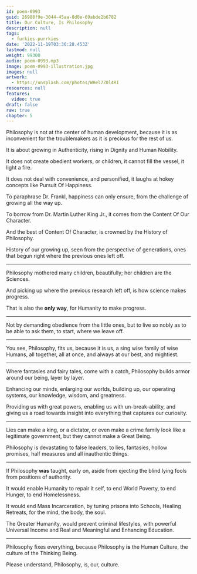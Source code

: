 ```yaml
---
id: poem-0993
guid: 26988f9e-3044-45aa-8d0e-69abde2b6782
title: Our Culture, Is Philosophy
description: null
tags:
  - furkies-purrkies
date: '2022-11-19T03:36:28.453Z'
lastmod: null
weight: 99300
audio: poem-0993.mp3
image: poem-0993-illustration.jpg
images: null
artwork:
  - https://unsplash.com/photos/WHel7Z0l4RI
resources: null
features:
  video: true
draft: false
raw: true
chapter: 5
---
```


Philosophy is not at the center of human development,
because it is as inconvenient for the troublemakers as it is precious for the rest of us.

It is about growing in Authenticity,
rising in Dignity and Human Nobility.

It does not create obedient workers, or children,
it cannot fill the vessel, it light a fire.

It does not deal with convenience,
and personified, it laughs at hokey concepts like Pursuit Of Happiness.

To paraphrase Dr. Frankl,
happiness can only ensure, from the challenge of growing all the way up.

To borrow from Dr. Martin Luther King Jr.,
it comes from the Content Of Our Character.

And the best of Content Of Character,
is crowned by the History of Philosophy.

History of our growing up, seen from the perspective of generations,
ones that begun right where the previous ones left off.

---

Philosophy mothered many children,
beautifully; her children are the Sciences.

And picking up where the previous research left off,
is how science makes progress.

That is also the __only way__,
for Humanity to make progress.

---

Not by demanding obedience from the little ones,
but to live so nobly as to be able to ask them, to start, where we leave off.

---

You see, Philosophy, fits us, because it is us, a sing wise family of wise Humans,
all together, all at once, and always at our best, and mightiest.

---

Where fantasies and fairy tales, come with a catch,
Philosophy builds armor around our being, layer by layer.

Enhancing our minds, enlarging our worlds,
building up, our operating systems, our knowledge, wisdom, and greatness.

Providing us with great powers, enabling us with un-break-ability,
and giving us a road towards insight into everything that captures our curiosity.

---

Lies can make a king, or a dictator, or even make a crime family look like a legitimate government,
but they cannot make a Great Being.

Philosophy is devastating to false leaders,
to lies, fantasies, hollow promises, half measures and all inauthentic things.

---

If Philosophy __was__ taught, early on,
aside from ejecting the blind lying fools from positions of authority.

It would enable Humanity to repair it self,
to end World Poverty, to end Hunger, to end Homelessness.

It would end Mass Incarceration, by tuning prisons into Schools,
Healing Retreats, for the mind, the body, the soul.

The Greater Humanity, would prevent criminal lifestyles,
with powerful Universal Income and Real and Meaningful and Enhancing Education.

---

Philosophy fixes everything,
because Philosophy __is__ the Human Culture, the culture of the Thinking Being.

Please understand,
Philosophy, is, our, culture.
